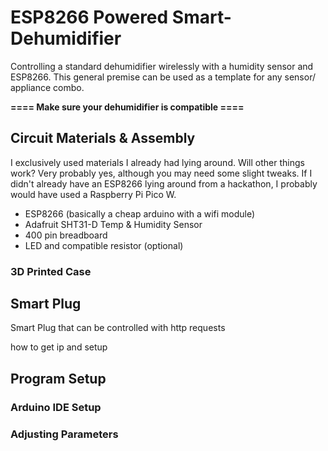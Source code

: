 # ESP8266 Powered Smart-Dehumidifier

Controlling a standard dehumidifier wirelessly with a humidity sensor and
ESP8266. This general premise can be used as a template for any sensor/
appliance combo.

**==== Make sure your dehumidifier is compatible ====**

## Circuit Materials & Assembly

I exclusively used materials I already had lying around. Will other things work?
Very probably yes, although you may need some slight tweaks. If I didn't already
have an ESP8266 lying around from a hackathon, I probably would have used a
Raspberry Pi Pico W.

- ESP8266 (basically a cheap arduino with a wifi module)
- Adafruit SHT31-D Temp & Humidity Sensor
- 400 pin breadboard
- LED and compatible resistor (optional)

### 3D Printed Case

## Smart Plug

Smart Plug that can be controlled with http requests

how to get ip and setup

## Program Setup

### Arduino IDE Setup

### Adjusting Parameters
